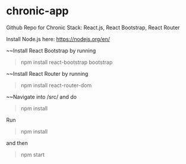 # chronic-app
Github Repo for Chronic
Stack: React.js, React Bootstrap, React Router

Install Node.js here: https://nodejs.org/en/

~~Install React Bootstrap by running
> npm install react-bootstrap bootstrap

~~Install React Router by running
> npm install react-router-dom

~~Navigate into /src/ and do 
> npm install

Run
> npm install

and then
> npm start


